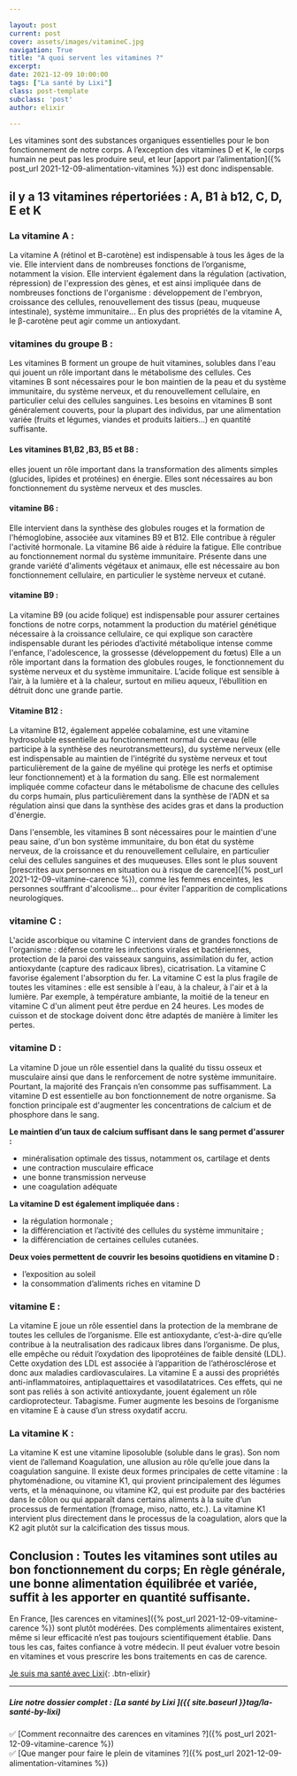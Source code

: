 ```yaml
---

layout: post
current: post
cover: assets/images/vitamineC.jpg
navigation: True
title: "A quoi servent les vitamines ?"
excerpt: 
date: 2021-12-09 10:00:00
tags: ["La santé by Lixi"]
class: post-template
subclass: 'post'
author: elixir

---
```


Les vitamines sont des substances organiques essentielles pour le bon fonctionnement de notre corps. A l’exception des vitamines D et K, le corps humain ne peut pas les produire seul, et leur [apport par l’alimentation]({% post_url 2021-12-09-alimentation-vitamines %})  est donc indispensable. 

## il y a 13 vitamines répertoriées : A, B1 à b12, C, D, E et K

### La vitamine A : 
La vitamine A (rétinol et B-carotène) est indispensable à tous les âges de la vie. Elle intervient dans de nombreuses fonctions de l’organisme, notamment la vision. Elle intervient également dans la régulation (activation, répression) de l'expression des gènes, et est ainsi impliquée dans de nombreuses fonctions de l'organisme : développement de l'embryon, croissance des cellules, renouvellement des tissus (peau, muqueuse intestinale), système immunitaire... En plus des propriétés de la vitamine A, le β-carotène peut agir comme un antioxydant.

### vitamines du groupe B  : 
Les vitamines B forment un groupe de huit vitamines, solubles dans l'eau qui jouent un rôle important dans le métabolisme des cellules.
Ces vitamines B sont nécessaires pour le bon maintien de la peau et du système immunitaire, du système nerveux, et du renouvellement cellulaire, en particulier celui des cellules sanguines.
Les besoins en vitamines B sont généralement couverts, pour la plupart des individus, par une alimentation variée (fruits et légumes, viandes et produits laitiers...) en quantité suffisante.
 
#### Les vitamines B1,B2 ,B3, B5 et B8  : 
elles jouent un rôle important dans la transformation des aliments simples (glucides, lipides et protéines) en énergie. Elles sont nécessaires au bon fonctionnement du système nerveux et des muscles.

#### vitamine B6 : 
Elle intervient dans la synthèse des globules rouges et la formation de l'hémoglobine, associée aux vitamines B9 et B12. Elle contribue à réguler l'activité hormonale. La vitamine B6 aide à réduire la fatigue. Elle contribue au fonctionnement normal du système immunitaire. Présente dans une grande variété d'aliments végétaux et animaux, elle est nécessaire au bon fonctionnement cellulaire, en particulier le système nerveux et cutané.
 
#### vitamine B9  : 
La vitamine B9 (ou acide folique) est indispensable pour assurer certaines fonctions de notre corps, notamment la production du matériel génétique nécessaire à la croissance cellulaire, ce qui explique son caractère indispensable durant les périodes d’activité métabolique intense comme l'enfance, l'adolescence, la grossesse (développement du fœtus) Elle a un rôle important dans la formation des globules rouges, le fonctionnement du système nerveux et du système immunitaire.
L’acide folique est sensible à l’air, à la lumière et à la chaleur, surtout en milieu aqueux, l’ébullition en détruit donc une grande partie.

#### Vitamine B12 : 
La vitamine B12, également appelée cobalamine, est une vitamine hydrosoluble essentielle au fonctionnement normal du cerveau (elle participe à la synthèse des neurotransmetteurs), du système nerveux (elle est indispensable au maintien de l'intégrité du système nerveux et tout particulièrement de la gaine de myéline qui protège les nerfs et optimise leur fonctionnement) et à la formation du sang. Elle est normalement impliquée comme cofacteur dans le métabolisme de chacune des cellules du corps humain, plus particulièrement dans la synthèse de l'ADN et sa régulation ainsi que dans la synthèse des acides gras et dans la production d'énergie.
 
Dans l'ensemble, les vitamines B sont nécessaires pour le maintien d'une peau saine, d'un bon système immunitaire, du bon état du système nerveux, de la croissance et du renouvellement cellulaire, en particulier celui des cellules sanguines et des muqueuses.
Elles sont le plus souvent [prescrites aux personnes en situation ou à risque de carence]({% post_url 2021-12-09-vitamine-carence %}), comme les femmes enceintes, les personnes souffrant d'alcoolisme... pour éviter l'apparition de complications neurologiques.

### vitamine C  :
L'acide ascorbique ou vitamine C intervient dans de grandes fonctions de l'organisme : défense contre les infections virales et bactériennes, protection de la paroi des vaisseaux sanguins, assimilation du fer, action antioxydante (capture des radicaux libres), cicatrisation. La vitamine C favorise également l'absorption du fer.
La vitamine C est la plus fragile de toutes les vitamines : elle est sensible à l'eau, à la chaleur, à l'air et à la lumière. Par exemple, à température ambiante, la moitié de la teneur en vitamine C d'un aliment peut être perdue en 24 heures. Les modes de cuisson et de stockage doivent donc être adaptés de manière à limiter les pertes.

### vitamine D :  
La vitamine D joue un rôle essentiel dans la qualité du tissu osseux et musculaire ainsi que dans le renforcement de notre système immunitaire. Pourtant, la majorité des Français n’en consomme pas suffisamment. 
La vitamine D est essentielle au bon fonctionnement de notre organisme. Sa fonction principale est d'augmenter les concentrations de calcium et de phosphore dans le sang.

**Le maintien d’un taux de calcium suffisant dans le sang permet d'assurer :**
  - minéralisation optimale des tissus, notamment os, cartilage et dents
  - une contraction musculaire efficace
  - une bonne transmission nerveuse
  - une coagulation adéquate

**La vitamine D est également impliquée dans :**
  - la régulation hormonale ;
  - la différenciation et l’activité des cellules du système immunitaire ;
  - la différenciation de certaines cellules cutanées.

**Deux voies permettent de couvrir les besoins quotidiens en vitamine D :**
  - l’exposition au soleil 
  - la consommation d’aliments riches en vitamine D

### vitamine E :  
La vitamine E joue un rôle essentiel dans la protection de la membrane de toutes les cellules de l’organisme. Elle est antioxydante, c’est-à-dire qu’elle contribue à la neutralisation des radicaux libres dans l’organisme. De plus, elle empêche ou réduit l’oxydation des lipoprotéines de faible densité (LDL). Cette oxydation des LDL est associée à l’apparition de l’athérosclérose et donc aux maladies cardiovasculaires. La vitamine E a aussi des propriétés anti-inflammatoires, antiplaquettaires et vasodilatatrices. Ces effets, qui ne sont pas reliés à son activité antioxydante, jouent également un rôle cardioprotecteur.
Tabagisme. Fumer augmente les besoins de l’organisme en vitamine E à cause d’un stress oxydatif accru.

### La vitamine K :  
La vitamine K est une vitamine liposoluble (soluble dans le gras). Son nom vient de l’allemand Koagulation, une allusion au rôle qu’elle joue dans la coagulation sanguine. Il existe deux formes principales de cette vitamine : la phytoménadione, ou vitamine K1, qui provient principalement des légumes verts, et la ménaquinone, ou vitamine K2, qui est produite par des bactéries dans le côlon ou qui apparaît dans certains aliments à la suite d’un processus de fermentation (fromage, miso, natto, etc.). La vitamine K1 intervient plus directement dans le processus de la coagulation, alors que la K2 agit plutôt sur la calcification des tissus mous.
 
## Conclusion : Toutes les vitamines sont utiles au bon fonctionnement du corps; En règle générale, une bonne alimentation équilibrée et variée, suffit à les apporter en quantité suffisante. 

En France, [les carences en vitamines]({% post_url 2021-12-09-vitamine-carence %}) sont plutôt modérées. 
Des compléments alimentaires existent, même si leur efficacité n’est pas toujours scientifiquement établie. 
Dans tous les cas, faites confiance à votre médecin. Il peut évaluer votre besoin en vitamines et vous prescrire les bons traitements en cas de carence.



[Je suis ma santé avec Lixi](https://heylixi.fr/){: .btn-elixir}

---
  
##### Lire notre dossier complet : [La santé by Lixi ]({{ site.baseurl }}tag/la-santé-by-lixi)

✅ [Comment reconnaitre des carences en vitamines ?]({% post_url 2021-12-09-vitamine-carence %})  
✅ [Que manger pour faire le plein de vitamines ?]({% post_url 2021-12-09-alimentation-vitamines %})
